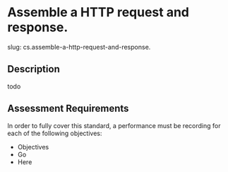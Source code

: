 
# Assemble a HTTP request and response.

slug: cs.assemble-a-http-request-and-response.

## Description
todo

## Assessment Requirements
In order to fully cover this standard, a performance must be recording for each of the following objectives:

- Objectives
- Go
- Here

          